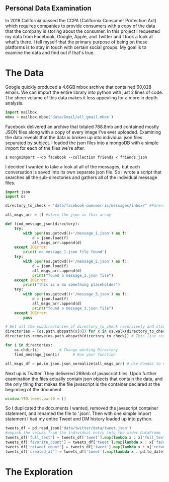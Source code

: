 ## Personal Data Examination

In 2018 California passed the CCPA (California Consumer Protection Act) which requires companies to provide consumers with a copy of the data that the company is storing about the consumer. In this project I requested my data from Facebook, Google, Apple, and Twitter and I took a look at what's there. I tell myself that the primary purpose of being on these platforms is to stay in touch with certain social groups. My goal is to examine the data and find out if that's true.

# The Data

Google quickly produced a 4.6GB mbox archive that contained 60,028 emails. We can import the entire library into python with just 2 lines of code. The sheer volume of this data makes it less appealing for a more in depth analysis.
```python
import mailbox
mbox = mailbox.mbox('data/Gmail/all_gmail.mbox')
```

Facebook delivered an archive that totaled 788.8mb and contained mostly JSON files along with a copy of every image I've ever uploaded. Examining the data reveals that the data is broken up into individual json files separated by subject. I loaded the json files into a mongoDB with a simple import for each of the files we're after.
```
$ mongoimport --db facebook --collection friends < friends.json
```
I decided I wanted to take a look at all of the messages, but each conversation is saved into its own separate json file. So I wrote a script that searches all the sub-directories and gathers all of the individual message files.
```python
import json
import os

directory_to_check = "data/facebook-owenmorris/messages/inbox/" #Parent directory to search from

all_msgs_arr = [] #store the json in this array

def find_message_json(directory):
    try:
        with open(os.getcwd()+'/message_1.json') as f:
            d = json.load(f)
            all_msgs_arr.append(d)
    except IOError:
        print('no message_1.json file found')
    try:
        with open(os.getcwd()+'/message_2.json') as f:
            d = json.load(f)
            all_msgs_arr.append(d)
            print("found a message_2.json file")
    except IOError:
        print("this is a do something placeholder")
    try:
        with open(os.getcwd()+'/message_3.json') as f:
            d = json.load(f)
            all_msgs_arr.append(d)
            print("found a message_3.json file")
    except IOError:
        pass

# Get all the subdirectories of directory_to_check recursively and store them in a list:
directories = [os.path.abspath(x[0]) for x in os.walk(directory_to_check)]
directories.remove(os.path.abspath(directory_to_check)) # This line removes the parent directory

for i in directories:
    os.chdir(i)         # Change working Directory
    find_message_json(i)      # Run your function

all_msgs_df = pd.io.json.json_normalize(all_msgs_arr) # Use Pandas to normalize the json and store it on a DataFrame
```

Next up is Twitter. They delivered 269mb of javascript files. Upon further examination the files actually contain json objects that contain the data, and the only thing that makes the file javascript is the container declared at the beginning of the document.
```javascript
window.YTD.tweet.part0 = []
```
So I duplicated the documents I wanted, removed the javascript container statement, and renamed the file to '.json'. Then with one simple import statement I had my entire Tweet and DM history loaded up into python.
```python
tweets_df = pd.read_json('data/twitter/data/tweet.json')
#unpack the values from the individual entry into the wider DataFrame
tweets_df['full_text'] = tweets_df['tweet'].map(lambda x : x['full_text'])
tweets_df['favorite_count'] = tweets_df['tweet'].map(lambda x : x['favorite_count'])
tweets_df['retweet_count'] = tweets_df['tweet'].map(lambda x : x['retweet_count'])
tweets_df['created_at'] = tweets_df['tweet'].map(lambda x : pd.to_datetime(x['created_at']))
```

# The Exploration

